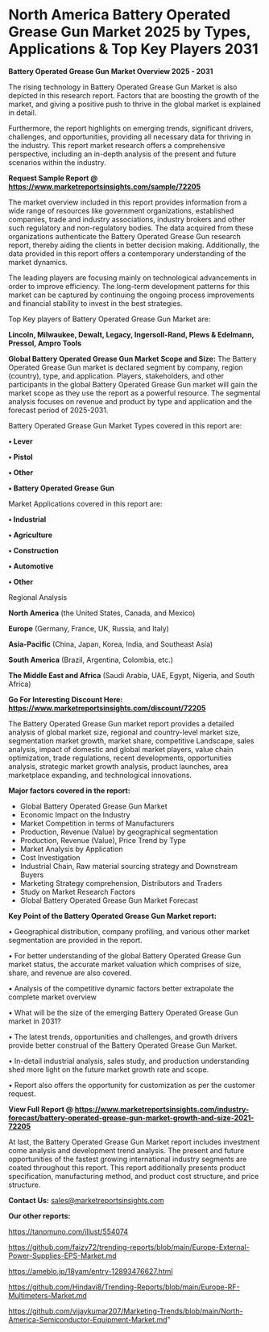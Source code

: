 # North America Battery Operated Grease Gun Market 2025 by Types, Applications & Top Key Players 2031

<Strong> Battery Operated Grease Gun Market Overview 2025 - 2031</strong>

The rising technology in Battery Operated Grease Gun Market is also depicted in this research report. Factors that are boosting the growth of the market, and giving a positive push to thrive in the global market is explained in detail.

Furthermore, the report highlights on emerging trends, significant drivers, challenges, and opportunities, providing all necessary data for thriving in the industry. This report market research offers a comprehensive perspective, including an in-depth analysis of the present and future scenarios within the industry.

<strong>Request Sample Report @ <a href=https://www.marketreportsinsights.com/sample/72205>https://www.marketreportsinsights.com/sample/72205</a></strong>

The market overview included in this report provides information from a wide range of resources like government organizations, established companies, trade and industry associations, industry brokers and other such regulatory and non-regulatory bodies. The data acquired from these organizations authenticate the Battery Operated Grease Gun research report, thereby aiding the clients in better decision making. Additionally, the data provided in this report offers a contemporary understanding of the market dynamics.

The leading players are focusing mainly on technological advancements in order to improve efficiency. The long-term development patterns for this market can be captured by continuing the ongoing process improvements and financial stability to invest in the best strategies.

Top Key players of Battery Operated Grease Gun Market are:

<strong>Lincoln, Milwaukee, Dewalt, Legacy, Ingersoll-Rand, Plews & Edelmann, Pressol, Ampro Tools</strong>

<strong><b>Global Battery Operated Grease Gun Market Scope and Size:</b></strong>
The Battery Operated Grease Gun market is declared segment by company, region (country), type, and application. Players, stakeholders, and other participants in the global Battery Operated Grease Gun market will gain the market scope as they use the report as a powerful resource. The segmental analysis focuses on revenue and product by type and application and the forecast period of 2025-2031.

Battery Operated Grease Gun Market Types covered in this report are:

<strong>• Lever

• Pistol

• Other

• Battery Operated Grease Gun</strong>

Market Applications covered in this report are:

<strong>• Industrial

• Agriculture

• Construction

• Automotive

• Other</strong> 

Regional Analysis

<strong>North America</strong> (the United States, Canada, and Mexico)

<strong>Europe</strong> (Germany, France, UK, Russia, and Italy)

<strong>Asia-Pacific</strong> (China, Japan, Korea, India, and Southeast Asia)

<strong>South America</strong> (Brazil, Argentina, Colombia, etc.)

<strong>The Middle East and Africa</strong> (Saudi Arabia, UAE, Egypt, Nigeria, and South Africa)

<strong>Go For Interesting Discount Here: <a href=https://www.marketreportsinsights.com/discount/72205>https://www.marketreportsinsights.com/discount/72205</a></strong>

The Battery Operated Grease Gun market report provides a detailed analysis of global market size, regional and country-level market size, segmentation market growth, market share, competitive Landscape, sales analysis, impact of domestic and global market players, value chain optimization, trade regulations, recent developments, opportunities analysis, strategic market growth analysis, product launches, area marketplace expanding, and technological innovations.

<strong><b>Major factors covered in the report:</b></strong>
<ul>
  <li>Global Battery Operated Grease Gun Market </li>
  <li>Economic Impact on the Industry</li>
  <li>Market Competition in terms of Manufacturers</li>
  <li>Production, Revenue (Value) by geographical segmentation</li>
  <li>Production, Revenue (Value), Price Trend by Type</li>
  <li>Market Analysis by Application</li>
  <li>Cost Investigation</li>
  <li>Industrial Chain, Raw material sourcing strategy and Downstream Buyers</li>
  <li>Marketing Strategy comprehension, Distributors and Traders</li>
  <li>Study on Market Research Factors</li>
  <li>Global Battery Operated Grease Gun Market Forecast</li>
</ul>

<strong><b>Key Point of the Battery Operated Grease Gun Market report:</b></strong>

• Geographical distribution, company profiling, and various other market segmentation are provided in the report.

• For better understanding of the global Battery Operated Grease Gun market status, the accurate market valuation which comprises of size, share, and revenue are also covered.

• Analysis of the competitive dynamic factors better extrapolate the complete market overview

• What will be the size of the emerging Battery Operated Grease Gun market in 2031?

• The latest trends, opportunities and challenges, and growth drivers provide better construal of the Battery Operated Grease Gun Market.

• In-detail industrial analysis, sales study, and production understanding shed more light on the future market growth rate and scope.

• Report also offers the opportunity for customization as per the customer request.

<strong><b>View Full Report @ <a href=https://www.marketreportsinsights.com/industry-forecast/battery-operated-grease-gun-market-growth-and-size-2021-72205>https://www.marketreportsinsights.com/industry-forecast/battery-operated-grease-gun-market-growth-and-size-2021-72205</a></b></strong>


At last, the Battery Operated Grease Gun Market report includes investment come analysis and development trend analysis. The present and future opportunities of the fastest growing international industry segments are coated throughout this report. This report additionally presents product specification, manufacturing method, and product cost structure, and price structure.

<strong>Contact Us:</strong>
sales@marketreportsinsights.com

<strong>Our other reports:</strong>

<a href=https://tanomuno.com/illust/554074>https://tanomuno.com/illust/554074</a>

<a href=https://github.com/faizy72/trending-reports/blob/main/Europe-External-Power-Supplies-EPS-Market.md>https://github.com/faizy72/trending-reports/blob/main/Europe-External-Power-Supplies-EPS-Market.md</a>

<a href=https://ameblo.jp/18yam/entry-12893476627.html>https://ameblo.jp/18yam/entry-12893476627.html</a>

<a href=https://github.com/Hindavi8/Trending-Reports/blob/main/Europe-RF-Multimeters-Market.md>https://github.com/Hindavi8/Trending-Reports/blob/main/Europe-RF-Multimeters-Market.md</a>

<a href=https://github.com/vijaykumar207/Marketing-Trends/blob/main/North-America-Semiconductor-Equipment-Market.md>https://github.com/vijaykumar207/Marketing-Trends/blob/main/North-America-Semiconductor-Equipment-Market.md</a>"
